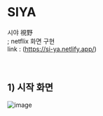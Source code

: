 # SIYA
시야 視野  
; netflix 화면 구현  
link : (https://si-ya.netlify.app/)  
<br/>
<br/>
## 1) 시작 화면
![image](https://github.com/sinheyy/siya-app/assets/163747140/43398372-1805-493e-bd99-b68f1865a963)
